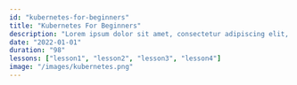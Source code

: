 ```yaml
---
id: "kubernetes-for-beginners"
title: "Kubernetes For Beginners"
description: "Lorem ipsum dolor sit amet, consectetur adipiscing elit, sed do eiusmod tempor incididunt ut labore et dolore magna aliqua. Vitae et leo duis ut diam. "
date: "2022-01-01"
duration: "98"
lessons: ["lesson1", "lesson2", "lesson3", "lesson4"]
image: "/images/kubernetes.png"
---
```

